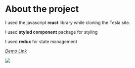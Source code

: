 # About the project

I used the javascript **react** library while cloning the Tesla site.

I used **styled component** package for styling

I used **redux** for state management

*[Demo Link](https://tesla-clone-mustafaemrr.netlify.app/)*

![](https://media.giphy.com/media/nG2Wvppbroas4nRf0p/giphy-downsized-large.gif)
